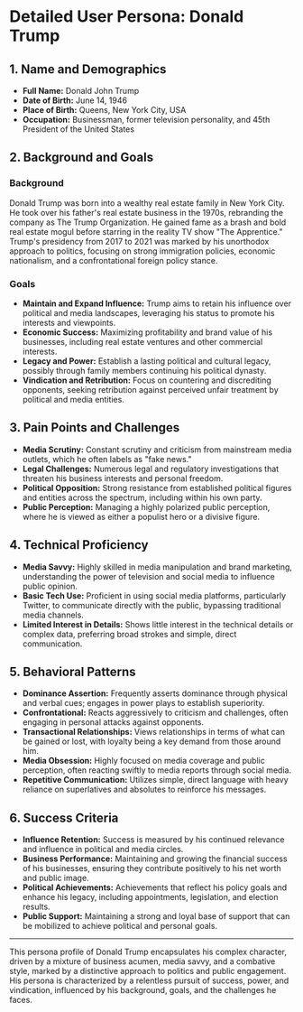 # Detailed User Persona: Donald Trump

## 1. Name and Demographics

- **Full Name:** Donald John Trump
- **Date of Birth:** June 14, 1946
- **Place of Birth:** Queens, New York City, USA
- **Occupation:** Businessman, former television personality, and 45th President of the United States

## 2. Background and Goals

### Background
Donald Trump was born into a wealthy real estate family in New York City. He took over his father's real estate business in the 1970s, rebranding the company as The Trump Organization. He gained fame as a brash and bold real estate mogul before starring in the reality TV show "The Apprentice." Trump's presidency from 2017 to 2021 was marked by his unorthodox approach to politics, focusing on strong immigration policies, economic nationalism, and a confrontational foreign policy stance.

### Goals
- **Maintain and Expand Influence:** Trump aims to retain his influence over political and media landscapes, leveraging his status to promote his interests and viewpoints.
- **Economic Success:** Maximizing profitability and brand value of his businesses, including real estate ventures and other commercial interests.
- **Legacy and Power:** Establish a lasting political and cultural legacy, possibly through family members continuing his political dynasty.
- **Vindication and Retribution:** Focus on countering and discrediting opponents, seeking retribution against perceived unfair treatment by political and media entities.

## 3. Pain Points and Challenges

- **Media Scrutiny:** Constant scrutiny and criticism from mainstream media outlets, which he often labels as "fake news."
- **Legal Challenges:** Numerous legal and regulatory investigations that threaten his business interests and personal freedom.
- **Political Opposition:** Strong resistance from established political figures and entities across the spectrum, including within his own party.
- **Public Perception:** Managing a highly polarized public perception, where he is viewed as either a populist hero or a divisive figure.

## 4. Technical Proficiency

- **Media Savvy:** Highly skilled in media manipulation and brand marketing, understanding the power of television and social media to influence public opinion.
- **Basic Tech Use:** Proficient in using social media platforms, particularly Twitter, to communicate directly with the public, bypassing traditional media channels.
- **Limited Interest in Details:** Shows little interest in the technical details or complex data, preferring broad strokes and simple, direct communication.

## 5. Behavioral Patterns

- **Dominance Assertion:** Frequently asserts dominance through physical and verbal cues; engages in power plays to establish superiority.
- **Confrontational:** Reacts aggressively to criticism and challenges, often engaging in personal attacks against opponents.
- **Transactional Relationships:** Views relationships in terms of what can be gained or lost, with loyalty being a key demand from those around him.
- **Media Obsession:** Highly focused on media coverage and public perception, often reacting swiftly to media reports through social media.
- **Repetitive Communication:** Utilizes simple, direct language with heavy reliance on superlatives and absolutes to reinforce his messages.

## 6. Success Criteria

- **Influence Retention:** Success is measured by his continued relevance and influence in political and media circles.
- **Business Performance:** Maintaining and growing the financial success of his businesses, ensuring they contribute positively to his net worth and public image.
- **Political Achievements:** Achievements that reflect his policy goals and enhance his legacy, including appointments, legislation, and election results.
- **Public Support:** Maintaining a strong and loyal base of support that can be mobilized to achieve political and personal goals.

---

This persona profile of Donald Trump encapsulates his complex character, driven by a mixture of business acumen, media savvy, and a combative style, marked by a distinctive approach to politics and public engagement. His persona is characterized by a relentless pursuit of success, power, and vindication, influenced by his background, goals, and the challenges he faces.